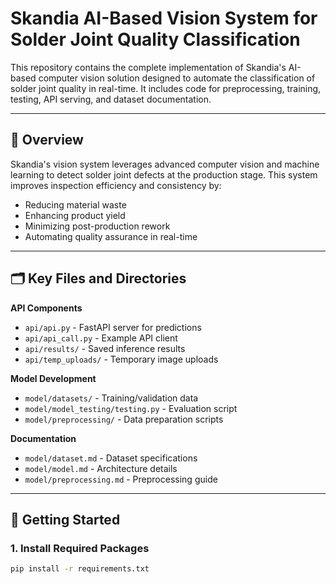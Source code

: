 # Skandia AI-Based Vision System for Solder Joint Quality Classification

This repository contains the complete implementation of Skandia's AI-based computer vision solution designed to automate the classification of solder joint quality in real-time. It includes code for preprocessing, training, testing, API serving, and dataset documentation.

---

## 📌 Overview

Skandia's vision system leverages advanced computer vision and machine learning to detect solder joint defects at the production stage. This system improves inspection efficiency and consistency by:

- Reducing material waste  
- Enhancing product yield  
- Minimizing post-production rework  
- Automating quality assurance in real-time

---

## 🗂️ Key Files and Directories

**API Components**  
- `api/api.py` - FastAPI server for predictions  
- `api/api_call.py` - Example API client  
- `api/results/` - Saved inference results  
- `api/temp_uploads/` - Temporary image uploads  

**Model Development**  
- `model/datasets/` - Training/validation data  
- `model/model_testing/testing.py` - Evaluation script  
- `model/preprocessing/` - Data preparation scripts  

**Documentation**  
- `model/dataset.md` - Dataset specifications  
- `model/model.md` - Architecture details  
- `model/preprocessing.md` - Preprocessing guide  

---

## 🚀 Getting Started

### 1. Install Required Packages

```bash
pip install -r requirements.txt

